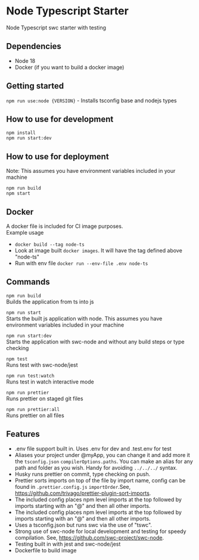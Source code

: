 # Node Typescript Starter

Node Typescript swc starter with testing

## Dependencies

- Node 18
- Docker (if you want to build a docker image)

## Getting started

`npm run use:node {VERSION}` - Installs tsconfig base and nodejs types

## How to use for development

`npm install`  
`npm run start:dev`

## How to use for deployment

Note: This assumes you have environment variables included in your machine

`npm run build`  
`npm start`

## Docker

A docker file is included for CI image purposes.  
Example usage

- `docker build --tag node-ts`
- Look at image built `docker images`. It will have the tag defined above "node-ts"
- Run with env file `docker run --env-file .env node-ts`

## Commands

`npm run build`  
Builds the application from ts into js

`npm run start`  
Starts the built js application with node. This assumes you have environment variables included in your machine

`npm run start:dev`  
Starts the application with swc-node and without any build steps or type checking

`npm test`  
Runs test with swc-node/jest

`npm run test:watch`  
Runs test in watch interactive mode

`npm run prettier`  
Runs prettier on staged git files

`npm run prettier:all`  
Runs prettier on all files

## Features

- .env file support built in. Uses .env for dev and .test.env for test
- Aliases your project under @myApp, you can change it and add more it the `tsconfig.json` `compilerOptions.paths`. You can make an alias for any path and folder as you wish. Handy for avoiding `../../../` syntax.
- Husky runs prettier on commit, type checking on push.
- Prettier sorts imports on top of the file by import name, config can be found in `.prettier.config.js` `importOrder`.See, https://github.com/trivago/prettier-plugin-sort-imports.
- The included config places npm level imports at the top followed by imports starting with an "@" and then all other imports.
- The included config places npm level imports at the top followed by imports starting with an "@" and then all other imports.
- Uses a tsconfig.json but runs swc via the use of "tswc".
- Strong use of swc-node for local development and testing for speedy compilation. See, https://github.com/swc-project/swc-node.
- Testing built in with jest and swc-node/jest
- Dockerfile to build image
